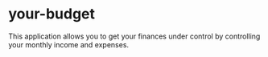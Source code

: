 # your-budget
This application allows you to get your finances under control by controlling your monthly income and expenses.
